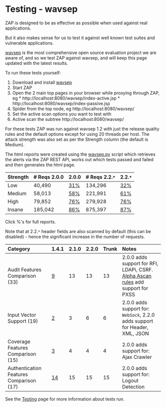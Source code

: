 # Testing - wavsep

ZAP is designed to be as effective as possible when used against real applications.

But it also makes sense for us to test it against well known test suites and vulnerable applications.

[wavsep](http://code.google.com/p/wavsep/) is the most comprehensive open source evaluation project we are aware of, and so we test ZAP against wavsep, and will keep this page updated with the latest results.

To run these tests yourself:
  1. Download and install [wavsep](http://code.google.com/p/wavsep/)
  1. Start ZAP
  1. Open the 2 main top pages in your browser while proxying through ZAP, eg
    * http://localhost:8080/wavsep/index-active.jsp
    * http://localhost:8080/wavsep/index-passive.jsp
  1. Spider from the top node, eg http://localhost:8080/wavsep/
  1. Set the active scan options you want to test with
  1. Active scan the subtree http://localhost:8080/wavsep/

For these tests ZAP was run against wavsep 1.2 with just the release quality rules and the default options except for using 20 threads per host. The attack strength was also set as per the Strength column (the default is Medium).

The html reports were created using the [wavsep.py](https://github.com/zaproxy/zaproxy/blob/develop/python/scripts/wavsep/wavsep.py) script which retrieves the alerts via the ZAP REST API, works out which tests passed and failed and then generates the html page.

| **Strength** | **# Reqs 2.0.0** | **2.0.0** | **# Reqs 2.2.`*`** | **2.2.`*`** |
|:-------------|:-----------------|:----------|:-------------------|:------------|
| Low          | 40,490           | [31%](https://github.com/zaproxy/zaproxy/tree/develop/python/scripts/wavsep/report-v2.0.0-low.html) | 134,296            | [32%](https://github.com/zaproxy/zaproxy/tree/develop/python/scripts/wavsep/report-v2.2.1-low.html) |
| Medium       | 58,013           | [58%](https://github.com/zaproxy/zaproxy/tree/develop/python/scripts/wavsep/report-v2.0.0-medium.html) | 221,991            | [61%](https://github.com/zaproxy/zaproxy/tree/develop/python/scripts/wavsep/report-v2.2.1-medium.html) |
| High         | 79,852           | [76%](https://github.com/zaproxy/zaproxy/tree/develop/python/scripts/wavsep/report-v2.0.0-high.html) | 279,928            | [76%](https://github.com/zaproxy/zaproxy/tree/develop/python/scripts/wavsep/report-v2.2.1-high.html) |
| Insane       | 185,042          | [86%](https://github.com/zaproxy/zaproxy/tree/develop/python/scripts/wavsep/report-v2.0.0-insane.html) | 875,397            | [87%](https://github.com/zaproxy/zaproxy/tree/develop/python/scripts/wavsep/report-v2.2.1-insane.html) |

Click %'s for full reports.

Note that at 2.2.`*` header fields are also scanned by default (this can be disabled) - hence the significant increase in the number of requests.


| **Category** | **1.4.1** | **2.1.0** | **2.2.0** | **Trunk** | **Notes** |
|:-------------|:----------|:----------|:----------|:----------|:----------|
| Audit Features Comparison (33) | [9](http://www.sectoolmarket.com/audit-features-comparison-unified-list.html) | 13        | 13        | 13        | 2.0.0 adds support for RFI, LDAPi, CSRF. [Alpha Ascan rules](https://github.com/zaproxy/zap-extensions/wiki/HelpAddonsAscanrulesAlphaAscanalpha) add support for PXSS |
| Input Vector Support (19) | [2](http://www.sectoolmarket.com/input-vector-support-unified-list.html) | 3         | 6         | 6         | 2.0.0 adds support for: `WebSock`, 2.2.0 adds support for Header, XML, JSON |
| Coverage Features Comparison (15) | [3](http://www.sectoolmarket.com/coverage-features-comparison-unified-list.html) | 4         | 4         |  4        | 2.0.0 adds support for: Ajax Crawler |
| Authentication Features Comparison (17) | [14](http://www.sectoolmarket.com/authentication-features-comparison-unified-list.html) | 15        | 15        | 15        | 2.0.0 adds support for: Logout Detection |



See the [Testing](https://github.com/zaproxy/zaproxy/wiki/Testing) page for more information about tests run.